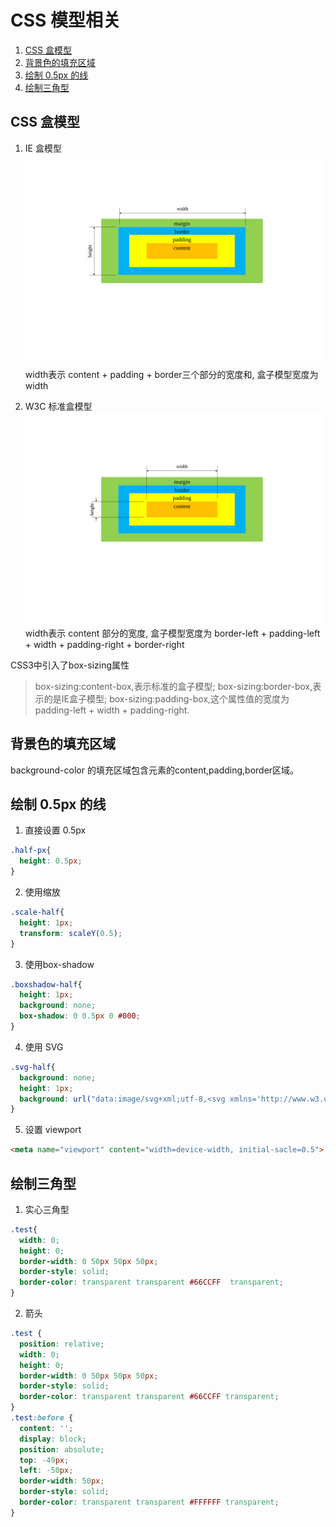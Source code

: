 # CSS 模型相关

1. [CSS 盒模型](#CSS-盒模型)
2. [背景色的填充区域](#背景色的填充区域)
3. [绘制 0.5px 的线](#绘制-05px-的线)
4. [绘制三角型](#绘制三角型)

## CSS 盒模型
1. IE 盒模型
![IEbox](IEbox.svg)
width表示 content + padding + border三个部分的宽度和,
盒子模型宽度为 width  

2. W3C 标准盒模型
![W3Cbox](W3Cbox.svg)
width表示 content 部分的宽度,
盒子模型宽度为 border-left + padding-left + width + padding-right + border-right  

CSS3中引入了box-sizing属性
>box-sizing:content-box,表示标准的盒子模型;
>box-sizing:border-box,表示的是IE盒子模型;
>box-sizing:padding-box,这个属性值的宽度为 padding-left + width + padding-right.  

## 背景色的填充区域
background-color 的填充区域包含元素的content,padding,border区域。

## 绘制 0.5px 的线
1. 直接设置 0.5px
```CSS
.half-px{ 
  height: 0.5px;
}
```
2. 使用缩放
```CSS
.scale-half{
  height: 1px;
  transform: scaleY(0.5);
}
```
3. 使用box-shadow
```CSS
.boxshadow-half{
  height: 1px;
  background: none;
  box-shadow: 0 0.5px 0 #000;
}
```
4. 使用 SVG
```CSS
.svg-half{
  background: none;
  height: 1px;
  background: url("data:image/svg+xml;utf-8,<svg xmlns='http://www.w3.org/2000/svg' width='100%' height='1px'><line x1='0' y1='0' x2='100%' y2='0' stroke='#000'></line></svg>")
}
```
5. 设置 viewport
``` HTML
<meta name="viewport" content="width=device-width, initial-sacle=0.5">
```

## 绘制三角型
1. 实心三角型
```CSS
.test{
  width: 0;
  height: 0;
  border-width: 0 50px 50px 50px;
  border-style: solid;
  border-color: transparent transparent #66CCFF  transparent;
}
```
2. 箭头
```CSS
.test {
  position: relative;
  width: 0;
  height: 0;
  border-width: 0 50px 50px 50px;
  border-style: solid;
  border-color: transparent transparent #66CCFF transparent;
}
.test:before {
  content: '';
  display: block;
  position: absolute;
  top: -49px;
  left: -50px;
  border-width: 50px;
  border-style: solid;
  border-color: transparent transparent #FFFFFF transparent;
}
```